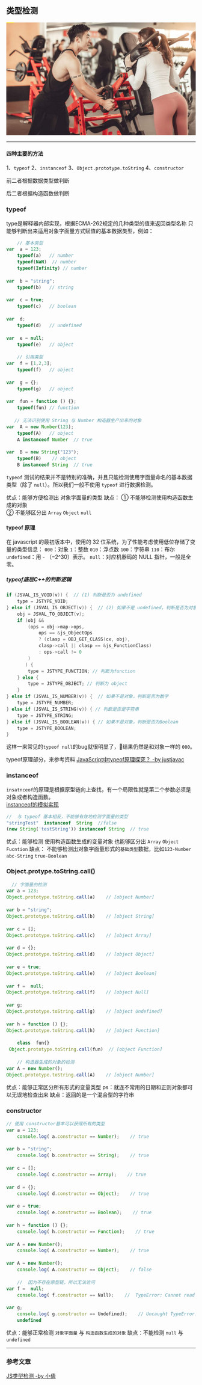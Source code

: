 ## 类型检测
![](/blog_assets/type_inspect.png)
___
#### 四种主要的方法
1、`typeof`
2、`instanceof`
3、`Object.prototype.toString`
4、`constructor`

前二者根据数据类型做判断

后二者根据构造函数做判断

### typeof
type是解释器内部实现，根据ECMA-262规定的几种类型的值来返回类型名称
只能够判断出来适用对象字面量方式赋值的基本数据类型，例如：
```js
    // 基本类型
var  a = 123;
    typeof(a)   // number
    typeof(NaN)  // number
    typeof(Infinity) // number

var  b = "string";
    typeof(b)   // string

var  c = true;
    typeof(c)   // boolean

var  d;
    typeof(d)   // undefined

var  e = null;
    typeof(e)   // object

    // 引用类型
var  f = [1,2,3];
    typeof(f)   // object

var  g = {};
    typeof(g)   // object

var  fun = function () {};
    typeof(fun) // function

   // 无法识别使用 String 与 Number 构造器生产出来的对象
var  A = new Number(123);
    typeof(A)   // object    
    A instanceof Number  // true

var  B = new String("123");
    typeof(B)    // object
    B instanceof String  // true
```
`typeof` 测试的结果并不是特别的准确，并且只能检测使用字面量命名的基本数据类型（除了 `null`）。所以我们一般不使用 `typeof` 进行数据检测。

优点：能够方便检测出 对象字面量的类型
缺点：
① 不能够检测使用构造函数生成的对象  
② 不能够区分出 `Array` `Object`  `null`  
#### typeof 原理  
在 javascript 的最初版本中，使用的 32 位系统，为了性能考虑使用低位存储了变量的类型信息： 
`000`：对象
`1`：整数
`010`：浮点数
`100`：字符串
`110`：布尔
`undefined`：用 - （−2^30）表示。
`null`：对应机器码的 NULL 指针，一般是全零。

##### typeof底层C++的判断逻辑  
```cpp
if (JSVAL_IS_VOID(v)) {  // (1) 判断是否为 undefined
    type = JSTYPE_VOID;
} else if (JSVAL_IS_OBJECT(v)) {  // (2) 如果不是 undefined，判断是否为对象
    obj = JSVAL_TO_OBJECT(v);
    if (obj &&
        (ops = obj->map->ops,
            ops == &js_ObjectOps
            ? (clasp = OBJ_GET_CLASS(cx, obj),
            clasp->call || clasp == &js_FunctionClass) 
            : ops->call != 0
        )
       ) {  
        type = JSTYPE_FUNCTION; // 判断为function
    } else {
        type = JSTYPE_OBJECT; // 判断为 object
    }
} else if (JSVAL_IS_NUMBER(v)) {  // 如果不是对象，判断是否为数字
    type = JSTYPE_NUMBER;
} else if (JSVAL_IS_STRING(v)) { // 判断是否是字符串 
    type = JSTYPE_STRING;
} else if (JSVAL_IS_BOOLEAN(v)) { // 如果不是对象，判断是否为Boolean
    type = JSTYPE_BOOLEAN;
}
```
这样一来常见的`typeof null`的bug就很明显了，结果仍然是和对象一样的 `000`。

typeof原理部分，来参考资料 [JavaScript中typeof原理探究？ -by justjavac](https://segmentfault.com/q/1010000011846328)

### instanceof
`insatnceof`的原理是根据原型链向上查找，有一个局限性就是第二个参数必须是对象或者构造函数。     
[instanceof的模拟实现](/algorithm/instanceof.js)
```js
//  与 typeof 基本相反，不能够有效地检测字面量的类型
"stringTest"  instanceof  String  //false
(new String('testString')) instanceof String  // true
```
优点：能够检测 使用构造函数生成的变量对象   也能够区分出 `Array` `Object`  `Fucntion`
缺点： 不能够检测出对象字面量形式的`基础类型`数据，比如`123-Number` `abc-String`  `true-Boolean`    

### Object.protype.toString.call()
```js
  // 字面量的检测
var a = 123;
Object.prototype.toString.call(a)    // [object Number]

var b = "string";
Object.prototype.toString.call(b)    // [object String]

var c = [];
Object.prototype.toString.call(c)    // [object Array]

var d = {};
Object.prototype.toString.call(d)    // [object Object]

var e = true;
Object.prototype.toString.call(e)    // [object Boolean]

var f =  null;
Object.prototype.toString.call(f)    // [object Null]

var g;
Object.prototype.toString.call(g)    // [object Undefined]

var h = function () {};
Object.prototype.toString.call(h)    // [object Function]

    class  fun{}
 Object.prototype.toString.call(fun)  // [object Function]

    // 构造器生成的对象的检测
var A = new Number();
Object.prototype.toString.call(A)    // [object Number]
```
优点：能够正常区分所有形式的变量类型
ps：就连不常用的日期和正则对象都可以无误地检查出来
缺点：返回的是一个混合型的字符串


### constructor


```js
// 使用 constructor基本可以获得所有的类型
var a = 123;
    console.log( a.constructor == Number);    // true

var b = "string";
    console.log( b.constructor == String);    // true

var c = [];
    console.log( c.constructor == Array);    // true

var d = {};
    console.log( d.constructor == Object);    // true

var e = true;
    console.log( e.constructor == Boolean);    // true

var h = function () {};
    console.log( h.constructor == Function);    // true

var A = new Number();
    console.log( A.constructor == Number);    // true

var A = new Number();
    console.log( A.constructor == Object);    // false

    //  因为不存在原型链，所以无法访问
var f =  null;
    console.log( f.constructor == Null);    //  TypeError: Cannot read property 'constructor' of null

var g;
    console.log( g.constructor == Undefined);    // Uncaught TypeError: Cannot read property 'constructor' of
    undefined
```
优点：能够正常检测 `对象字面量` 与 `构造函数生成的对象`
缺点：不能检测 `null` 与 `undefined` 

___
### 参考文章
[JS类型检测 -by 小倩](https://juejin.im/post/59b5540c5188257e8769e95d)
